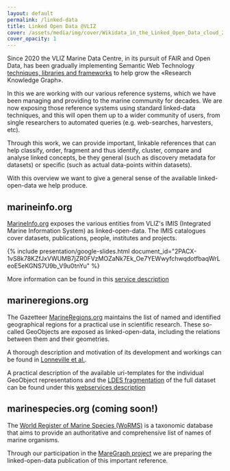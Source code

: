 ```yaml
---
layout: default
permalink: /linked-data
title: Linked Open Data @VLIZ
cover: /assets/media/img/cover/Wikidata_in_the_Linked_Open_Data_cloud_2020-08-20.svg
cover_opacity: 1
---
```


Since 2020 the VLIZ Marine Data Centre, in its pursuit of FAIR and Open Data, has been gradually implementing Semantic Web Technology [techniques, libraries and frameworks](/fair-open-data#technical) to help grow the «Research Knowledge Graph». 

In this we are working with our various reference systems, which we have been managing and providing to the marine community for decades. We are now exposing those reference systems using standard linked-data techniques, and this will open them up to a wider community of users, from single researchers to automated queries (e.g. web-searches, harvesters, etc).

Through this work, we can provide important, linkable references that can help classify, order, fragment and thus identify, cluster, compare and analyse linked concepts, be they general (such as discovery metadata for datasets) or specific (such as actual data-points within datasets).

With this overview we want to give a general sense of the available linked-open-data we help produce.

## marineinfo.org <a name="marineinfo"></a>

[MarineInfo.org](https://marineinfo.org/) exposes the various entities from VLIZ's IMIS (Integrated Marine Information System) as linked-open-data. The IMIS catalogues cover datasets, publications, people, institutes and projects.

{% include presentation/google-slides.html
   document_id="2PACX-1vS8k78KZfJxVWUMB7jZR0FVzMOZaNk7Ek_Oe7YEWwyfchwqdotfbaqWrLeoE5eKGNS7U9b_V9u0tnYu"
%}
 
More information can be found in this [service description](https://marineinfo.org/products-and-services)

## marineregions.org <a name="marineregions"></a>

The Gazetteer [MarineRegions.org](https://marineregions.org/) maintains the list of named and identified geographical regions for a practical use in scientific research. These so-called GeoObjects are exposed as linked-open-data, including the relations between them and their geometries.

A thorough description and motivation of its development and workings can be found in [Lonneville et al.](https://marineinfo.org/id/publication/346947).

A practical description of the available uri-templates for the individual GeoObject representations and the [LDES fragmentation](https://marineregions.org/feed) of the full dataset can be found under this [webservices description](https://marineregions.org/gazetteer.php?p=webservices) 


## marinespecies.org (coming soon!) <a name="marinespecies"></a>

The [World Register of Marine Species (WoRMS)](https://marinespecies.org/) is a taxonomic database that aims to provide an authoritative and comprehensive list of names of marine organisms.

Through our participation in the [MareGraph project](https://www.maregraph.eu/) we are preparing the linked-open-data publication of this important reference.

